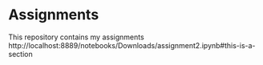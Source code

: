 # Assignments
This repository contains my assignments
http://localhost:8889/notebooks/Downloads/assignment2.ipynb#this-is-a-section
